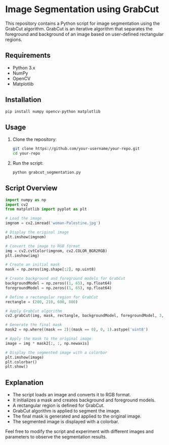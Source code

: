 # Image Segmentation using GrabCut

This repository contains a Python script for image segmentation using the GrabCut algorithm. GrabCut is an iterative algorithm that separates the foreground and background of an image based on user-defined rectangular regions.

## Requirements
- Python 3.x
- NumPy
- OpenCV
- Matplotlib

## Installation
```bash
pip install numpy opencv-python matplotlib
```

## Usage
1. Clone the repository:
   ```bash
   git clone https://github.com/your-username/your-repo.git
   cd your-repo
   ```

2. Run the script:
   ```bash
   python grabcut_segmentation.py
   ```

## Script Overview
```python
import numpy as np 
import cv2 
from matplotlib import pyplot as plt

# Load the image
imgnom = cv2.imread('woman-Palestine.jpg') 

# Display the original image
plt.imshow(imgnom)

# Convert the image to RGB format
img = cv2.cvtColor(imgnom, cv2.COLOR_BGR2RGB)
plt.imshow(img)

# Create an initial mask
mask = np.zeros(img.shape[:2], np.uint8) 

# Create background and foreground models for GrabCut
backgroundModel = np.zeros((1, 65), np.float64) 
foregroundModel = np.zeros((1, 65), np.float64)

# Define a rectangular region for GrabCut
rectangle = (200, 210, 600, 800)

# Apply GrabCut algorithm
cv2.grabCut(img, mask, rectangle, backgroundModel, foregroundModel, 3, cv2.GC_INIT_WITH_RECT) 

# Generate the final mask
mask2 = np.where((mask == 2)|(mask == 0), 0, 1).astype('uint8') 

# Apply the mask to the original image
image = img * mask2[:, :, np.newaxis]

# Display the segmented image with a colorbar
plt.imshow(image) 
plt.colorbar() 
plt.show()
```

## Explanation
- The script loads an image and converts it to RGB format.
- It initializes a mask and creates background and foreground models.
- A rectangular region is defined for GrabCut.
- GrabCut algorithm is applied to segment the image.
- The final mask is generated and applied to the original image.
- The segmented image is displayed with a colorbar.

Feel free to modify the script and experiment with different images and parameters to observe the segmentation results.

